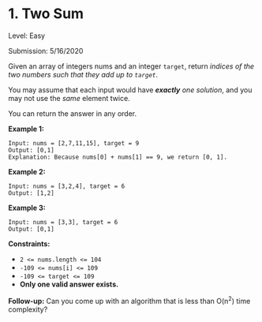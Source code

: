 # 1. Two Sum

Level: Easy

Submission: 5/16/2020

Given an array of integers nums and an integer `target`, return *indices of the two numbers such that they add up to `target`*.

You may assume that each input would have ***exactly** one solution*, and you may not use the *same* element twice.

You can return the answer in any order.

**Example 1:**
```
Input: nums = [2,7,11,15], target = 9
Output: [0,1]
Explanation: Because nums[0] + nums[1] == 9, we return [0, 1].
```
**Example 2:**
```
Input: nums = [3,2,4], target = 6
Output: [1,2]
```
**Example 3:**
```
Input: nums = [3,3], target = 6
Output: [0,1]
```

**Constraints:**

* `2 <= nums.length <= 104`
* `-109 <= nums[i] <= 109`
* `-109 <= target <= 109`
* **Only one valid answer exists.**


**Follow-up:** Can you come up with an algorithm that is less than O(n<sup>2</sup>) time complexity?